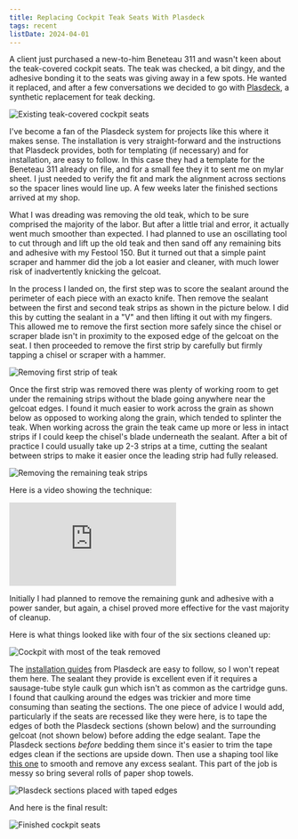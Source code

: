 ```yaml
---
title: Replacing Cockpit Teak Seats With Plasdeck
tags: recent
listDate: 2024-04-01
---
```


A client just purchased a new-to-him Beneteau 311 and wasn't keen about the teak-covered cockpit seats.
The teak was checked, a bit dingy, and the adhesive bonding it to the seats was giving away in a few spots.
He wanted it replaced, and after a few conversations we decided to go with
[Plasdeck](https://www.plasdeck.com), a synthetic replacement for teak decking. 

![Existing teak-covered cockpit seats](images/plasdeck-cockpit/initial-web.jpg
   "Original teak-covered cockpit seats were showing their age")

I've become a fan of the Plasdeck system for projects like this where it makes sense.
The installation is very straight-forward and the instructions that Plasdeck provides, both
for templating (if necessary) and for installation, are easy to follow. In this case they had
a template for the Beneteau 311 already on file, and for a small fee they it to sent me
on mylar sheet. I just needed to verify the fit and mark the alignment across sections
so the spacer lines would line up. A few weeks later the finished sections arrived at my shop.

What I was dreading was removing the old teak, which to be sure comprised the majority of
the labor. But after a little trial and error, it actually went much smoother than expected.
I had planned to use an oscillating tool to cut through and lift up the old teak and then
sand off any remaining bits and adhesive with my Festool 150. But it turned out that a simple
paint scraper and hammer did the job a lot easier and cleaner, with much lower risk of
inadvertently knicking the gelcoat.

In the process I landed on, the first step was to score the sealant around the perimeter of
each piece with an exacto knife. Then remove the sealant between the first and second teak
strips as shown in the picture below. I did this by cutting the sealant in a "V" and then
lifting it out with my fingers. This allowed me to remove the first section more safely
since the chisel or scraper blade isn't in proximity to the exposed edge of the gelcoat
on the seat. I then proceeded to remove the first strip by carefully but firmly tapping a chisel
or scraper with a hammer.

![Removing first strip of teak](images/plasdeck-cockpit/old-teak-initial-cut-web.jpg
  "Removing the first strip of teak from the inside poses less risk to the exposed gelcoat.")

Once the first strip was removed there was plenty of working room to get under the remaining strips
without the blade going anywhere near the gelcoat edges. I found it much easier to work across
the grain as shown below as opposed to working along the grain, which tended to splinter the teak.
When working across the grain the teak came up more or less in intact
strips if I could keep the chisel's blade underneath the sealant.
After a bit of practice I could usually take up 2-3 strips at a time, cutting the sealant
between strips to make it easier once the leading strip had fully released.

![Removing the remaining teak strips](images/plasdeck-cockpit/old-teak-removal-web.jpg
  "Once the first strip was removed, there was plenty of working space to take up the remaining teak
  as a (mostly) single piece. I stuck the exacto blade in there to show how I cut each strip out
  of the way, once they released, to allow more working room for the scraper")

Here is a video showing the technique:

<div class="video">
<iframe src="https://www.youtube.com/embed/1gmmUVrbobE" frameborder="0" allow="accelerometer; autoplay; clipboard-write; encrypted-media; gyroscope; picture-in-picture" allowfullscreen></iframe>
</div>

Initially I had planned to remove the remaining gunk and adhesive with a power sander, but
again, a chisel proved more effective for the vast majority of cleanup.

Here is what things looked like with four of the six sections cleaned up:

![Cockpit with most of the teak removed](images/plasdeck-cockpit/removal-nearly-finished-web.jpg
  "Four of the six sections cleaned and ready to go")

The [installation guides][guides] from Plasdeck are easy to follow, so I won't repeat them here.
The sealant they provide is excellent even if it requires a sausage-tube style caulk gun which
isn't as common as the cartridge guns. I found that caulking around the edges was trickier
and more time consuming than seating the sections. The one piece of advice I would add, particularly if
the seats are recessed like they were here, is to tape the edges of both the Plasdeck sections (shown below)
and the surrounding gelcoat (not shown below) before adding the edge sealant.
Tape the Plasdeck sections *before* bedding them since it's easier to trim the tape edges clean if the 
sections are upside down. Then use a shaping
tool like [this one][shape-tool] to smooth and remove any excess sealant. This part of the job is messy
so bring several rolls of paper shop towels.

![Plasdeck sections placed with taped edges](images/plasdeck-cockpit/installation-prep-web.jpg
  "Taping the edges makes it a lot easier to caulk a clean, smooth border edge.")

And here is the final result:

![Finished cockpit seats](images/plasdeck-cockpit/final-web.jpg "Finished seats with tape removed")



[guides]: https://www.plasdeck.com/research-information/installation-guides
[shape-tool]: https://www.homedepot.com/p/Anvil-Cap-2-in-1-Caulk-Finishing-Tool-20PT0702/317363808


